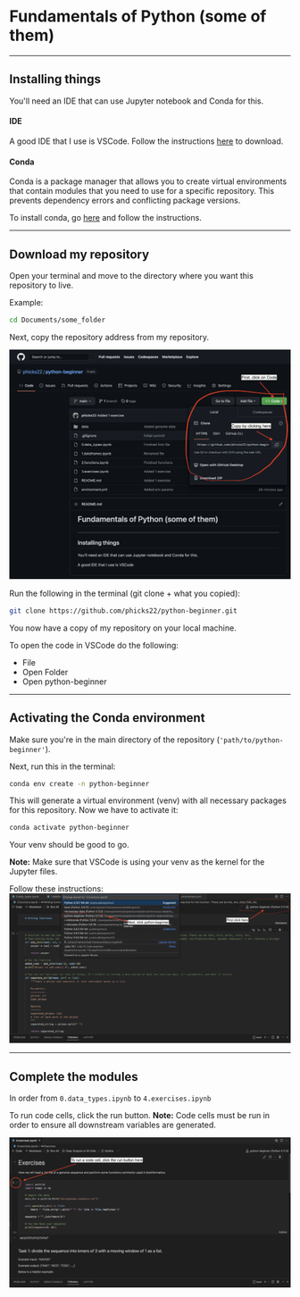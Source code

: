 # Fundamentals of Python (some of them)
---
## Installing things
You'll need an IDE that can use Jupyter notebook and Conda for this.

#### IDE
A good IDE that I use is VSCode. Follow the instructions [here](https://code.visualstudio.com/download) to download.

#### Conda
Conda is a package manager that allows you to create virtual environments that contain modules that you need to use for a specific repository. This prevents dependency errors and conflicting package versions.

To install conda, go [here](https://www.anaconda.com/products/distribution) and follow the instructions.

---
## Download my repository
Open your terminal and move to the directory where you want this repository to live.

Example:
```bash
cd Documents/some_folder
```

Next, copy the repository address from my repository.

![Cloning](imgs/clone.png)

Run the following in the terminal (git clone + what you copied):
```bash
git clone https://github.com/phicks22/python-beginner.git
```

You now have a copy of my repository on your local machine.

To open the code in VSCode do the following:
* File
* Open Folder
* Open python-beginner

---
## Activating the Conda environment
Make sure you're in the main directory of the repository (`'path/to/python-beginner'`).

Next, run this in the terminal:
```bash
conda env create -n python-beginner
```

This will generate a virtual environment (venv) with all necessary packages for this repository. Now we have to activate it:
```bash
conda activate python-beginner
```

Your venv should be good to go.

**Note:** Make sure that VSCode is using your venv as the kernel for the Jupyter files.

Follow these instructions:
![kernel setup](imgs/kernel_setup.png)

---
## Complete the modules
In order from `0.data_types.ipynb` to `4.exercises.ipynb`

To run code cells, click the run button.
**Note:** Code cells must be run in order to ensure all downstream variables are generated.

![run code cells](imgs/run_cells.png)